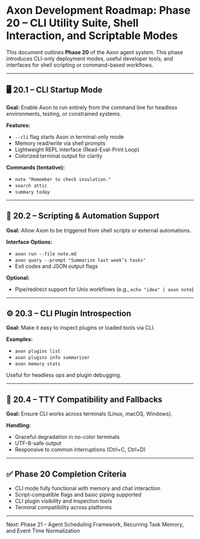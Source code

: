 # Axon Development Roadmap: Phase 20 – CLI Utility Suite, Shell Interaction, and Scriptable Modes

This document outlines **Phase 20** of the Axon agent system. This phase introduces CLI-only deployment modes, useful developer tools, and interfaces for shell scripting or command-based workflows.

---

## 🖥️ 20.1 – CLI Startup Mode
**Goal:** Enable Axon to run entirely from the command line for headless environments, testing, or constrained systems.

**Features:**
- `--cli` flag starts Axon in terminal-only mode
- Memory read/write via shell prompts
- Lightweight REPL interface (Read-Eval-Print Loop)
- Colorized terminal output for clarity

**Commands (tentative):**
- `note "Remember to check insulation."`
- `search attic`
- `summary today`

---

## 🔌 20.2 – Scripting & Automation Support
**Goal:** Allow Axon to be triggered from shell scripts or external automations.

**Interface Options:**
- `axon run --file note.md`
- `axon query --prompt "Summarize last week’s tasks"`
- Exit codes and JSON output flags

**Optional:**
- Pipe/redirect support for Unix workflows (e.g., `echo "idea" | axon note`)

---

## ⚙️ 20.3 – CLI Plugin Introspection
**Goal:** Make it easy to inspect plugins or loaded tools via CLI.

**Examples:**
- `axon plugins list`
- `axon plugins info summarizer`
- `axon memory stats`

Useful for headless ops and plugin debugging.

---

## 🧪 20.4 – TTY Compatibility and Fallbacks
**Goal:** Ensure CLI works across terminals (Linux, macOS, Windows).

**Handling:**
- Graceful degradation in no-color terminals
- UTF-8-safe output
- Responsive to common interruptions (Ctrl+C, Ctrl+D)

---

## ✅ Phase 20 Completion Criteria
- CLI mode fully functional with memory and chat interaction
- Script-compatible flags and basic piping supported
- CLI plugin visibility and inspection tools
- Terminal compatibility across platforms

---

Next: Phase 21 – Agent Scheduling Framework, Recurring Task Memory, and Event Time Normalization

